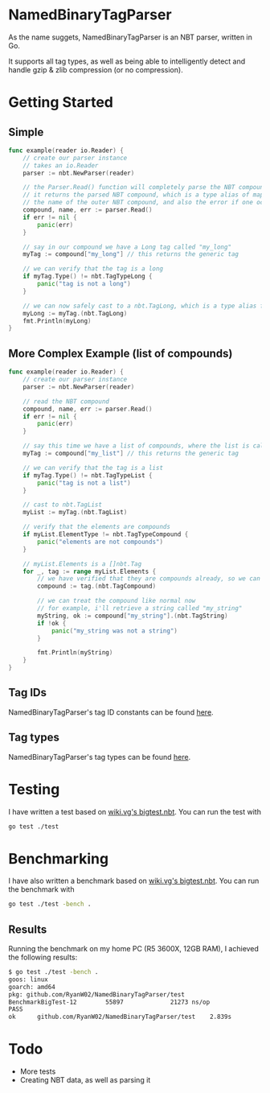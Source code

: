 # NamedBinaryTagParser  
As the name suggets, NamedBinaryTagParser is an NBT parser, written in Go.

It supports all tag types, as well as being able to intelligently detect and handle gzip & zlib compression
(or no compression).

# Getting Started  
## Simple
```go
func example(reader io.Reader) {
	// create our parser instance
	// takes an io.Reader
	parser := nbt.NewParser(reader)

	// the Parser.Read() function will completely parse the NBT compound provided from the reader
	// it returns the parsed NBT compound, which is a type alias of map[string]nbt.Tag,
	// the name of the outer NBT compound, and also the error if one occurred.
	compound, name, err := parser.Read()
	if err != nil {
		panic(err)
	}

	// say in our compound we have a Long tag called "my_long"
	myTag := compound["my_long"] // this returns the generic tag

	// we can verify that the tag is a long
	if myTag.Type() != nbt.TagTypeLong {
		panic("tag is not a long")
	}

	// we can now safely cast to a nbt.TagLong, which is a type alias for int64
	myLong := myTag.(nbt.TagLong)
	fmt.Println(myLong)
}
```

## More Complex Example (list of compounds)
```go
func example(reader io.Reader) {
	// create our parser instance
	parser := nbt.NewParser(reader)

	// read the NBT compound
	compound, name, err := parser.Read()
	if err != nil {
		panic(err)
	}

	// say this time we have a list of compounds, where the list is called "my_list"
	myTag := compound["my_list"] // this returns the generic tag

	// we can verify that the tag is a list
	if myTag.Type() != nbt.TagTypeList {
		panic("tag is not a list")
	}

	// cast to nbt.TagList
	myList := myTag.(nbt.TagList)

	// verify that the elements are compounds
	if myList.ElementType != nbt.TagTypeCompound {
		panic("elements are not compounds")
	}

	// myList.Elements is a []nbt.Tag
	for _, tag := range myList.Elements {
		// we have verified that they are compounds already, so we can cast without further checks
		compound := tag.(nbt.TagCompound)

		// we can treat the compound like normal now
		// for example, i'll retrieve a string called "my_string"
		myString, ok := compound["my_string"].(nbt.TagString)
		if !ok {
			panic("my_string was not a string")
		}

		fmt.Println(myString)
	}
}
```

## Tag IDs
NamedBinaryTagParser's tag ID constants can be found
[here](https://github.com/RyanW02/NamedBinaryTagParser/blob/master/nbt/tagid.go).

## Tag types
NamedBinaryTagParser's tag types can be found
[here](https://github.com/RyanW02/NamedBinaryTagParser/blob/master/nbt/tags.go).
  
# Testing  
I have written a test based on [wiki.vg's bigtest.nbt](https://wiki.vg/NBT#bigtest.nbt). You can run the test with
```bash
go test ./test
```

# Benchmarking
I have also written a benchmark based on [wiki.vg's bigtest.nbt](https://wiki.vg/NBT#bigtest.nbt). You can run the benchmark with
```bash
go test ./test -bench .
```

## Results
Running the benchmark on my home PC (R5 3600X, 12GB RAM), I achieved the following results:
```bash
$ go test ./test -bench .
goos: linux
goarch: amd64
pkg: github.com/RyanW02/NamedBinaryTagParser/test
BenchmarkBigTest-12        55897             21273 ns/op
PASS
ok      github.com/RyanW02/NamedBinaryTagParser/test    2.839s
```

# Todo

 - More tests
 - Creating NBT data, as well as parsing it
